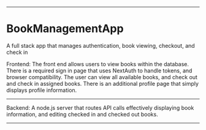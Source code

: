 ------------------------------------
# BookManagementApp

A full stack app that manages authentication,  book viewing, checkout, and check in

Frontend: The front end allows users to view books within the database. There is a required sign in page that uses NextAuth to handle tokens, and browser compatibility.
The user can view all available books, and check out and check in assigned books.
There is an additional profile page that simply displays profile information.

-----------------------------------

Backend: A node.js server that routes API calls effectively displaying book information, and editing checked in and checked out books.

-----------------------------------

